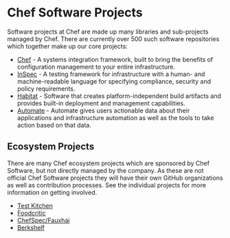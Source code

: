 # Chef Software Projects

Software projects at Chef are made up many libraries and sub-projects managed by Chef. There are currently over 500 such software repositories which together make up our core projects:

- [Chef](https://github.com/chef/chef/) - A systems integration framework, built to bring the benefits of configuration management to your entire infrastructure.
- [InSpec](https://github.com/inspec/inspec) - A testing framework for infrastructure with a human- and machine-readable language for specifying compliance, security and policy requirements.
- [Habitat](https://github.com/habitat-sh/habitat/) - Software that creates platform-independent build artifacts and provides built-in deployment and management capabilities.
- [Automate](https://github.com/chef/automate/) - Automate gives users actionable data about their applications and infrastructure automation as well as the tools to take action based on that data.

## Ecosystem Projects

There are many Chef ecosystem projects which are sponsored by Chef Software, but not directly managed by the company. As these are not official Chef Software projects they will have their own GitHub organizations as well as contribution processes. See the individual projects for more information on getting involved.

- [Test Kitchen](https://github.com/test-kitchen/)
- [Foodcritic](https://github.com/foodcritic/)
- [ChefSpec/Fauxhai](https://github.com/chefspec/chefspec)
- [Berkshelf](https://github.com/berkshelf/)
